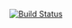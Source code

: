 [![Build Status](https://travis-ci.org/enke/sansara.svg?branch=master)](https://travis-ci.org/enke/sansara)
